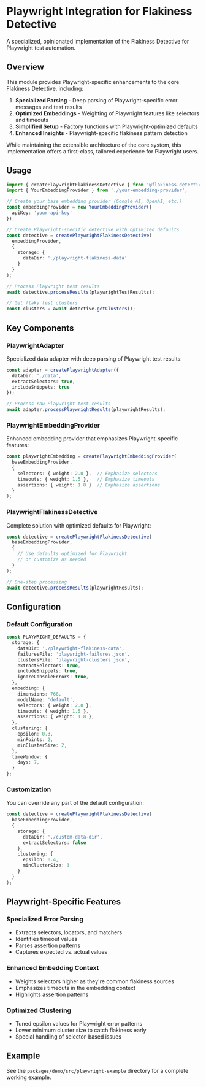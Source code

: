 # Playwright Integration for Flakiness Detective

A specialized, opinionated implementation of the Flakiness Detective for Playwright test automation.

## Overview

This module provides Playwright-specific enhancements to the core Flakiness Detective, including:

1. **Specialized Parsing** - Deep parsing of Playwright-specific error messages and test results
2. **Optimized Embeddings** - Weighting of Playwright features like selectors and timeouts
3. **Simplified Setup** - Factory functions with Playwright-optimized defaults
4. **Enhanced Insights** - Playwright-specific flakiness pattern detection

While maintaining the extensible architecture of the core system, this implementation offers a first-class, tailored experience for Playwright users.

## Usage

```typescript
import { createPlaywrightFlakinessDetective } from '@flakiness-detective/adapters';
import { YourEmbeddingProvider } from './your-embedding-provider';

// Create your base embedding provider (Google AI, OpenAI, etc.)
const embeddingProvider = new YourEmbeddingProvider({
  apiKey: 'your-api-key'
});

// Create Playwright-specific detective with optimized defaults
const detective = createPlaywrightFlakinessDetective(
  embeddingProvider,
  {
    storage: {
      dataDir: './playwright-flakiness-data'
    }
  }
);

// Process Playwright test results
await detective.processResults(playwrightTestResults);

// Get flaky test clusters
const clusters = await detective.getClusters();
```

## Key Components

### PlaywrightAdapter

Specialized data adapter with deep parsing of Playwright test results:

```typescript
const adapter = createPlaywrightAdapter({
  dataDir: './data',
  extractSelectors: true,
  includeSnippets: true
});

// Process raw Playwright test results
await adapter.processPlaywrightResults(playwrightResults);
```

### PlaywrightEmbeddingProvider

Enhanced embedding provider that emphasizes Playwright-specific features:

```typescript
const playwrightEmbedding = createPlaywrightEmbeddingProvider(
  baseEmbeddingProvider,
  {
    selectors: { weight: 2.0 },  // Emphasize selectors
    timeouts: { weight: 1.5 },   // Emphasize timeouts
    assertions: { weight: 1.8 }  // Emphasize assertions
  }
);
```

### PlaywrightFlakinessDetective

Complete solution with optimized defaults for Playwright:

```typescript
const detective = createPlaywrightFlakinessDetective(
  baseEmbeddingProvider,
  {
    // Use defaults optimized for Playwright
    // or customize as needed
  }
);

// One-step processing
await detective.processResults(playwrightResults);
```

## Configuration

### Default Configuration

```typescript
const PLAYWRIGHT_DEFAULTS = {
  storage: {
    dataDir: './playwright-flakiness-data',
    failuresFile: 'playwright-failures.json',
    clustersFile: 'playwright-clusters.json',
    extractSelectors: true,
    includeSnippets: true,
    ignoreConsoleErrors: true,
  },
  embedding: {
    dimensions: 768,
    modelName: 'default',
    selectors: { weight: 2.0 },
    timeouts: { weight: 1.5 },
    assertions: { weight: 1.8 },
  },
  clustering: {
    epsilon: 0.3,
    minPoints: 2,
    minClusterSize: 2,
  },
  timeWindow: {
    days: 7,
  }
};
```

### Customization

You can override any part of the default configuration:

```typescript
const detective = createPlaywrightFlakinessDetective(
  baseEmbeddingProvider,
  {
    storage: {
      dataDir: './custom-data-dir',
      extractSelectors: false
    },
    clustering: {
      epsilon: 0.4,
      minClusterSize: 3
    }
  }
);
```

## Playwright-Specific Features

### Specialized Error Parsing

- Extracts selectors, locators, and matchers
- Identifies timeout values
- Parses assertion patterns
- Captures expected vs. actual values

### Enhanced Embedding Context

- Weights selectors higher as they're common flakiness sources
- Emphasizes timeouts in the embedding context
- Highlights assertion patterns

### Optimized Clustering

- Tuned epsilon values for Playwright error patterns
- Lower minimum cluster size to catch flakiness early
- Special handling of selector-based issues

## Example

See the `packages/demo/src/playwright-example` directory for a complete working example.